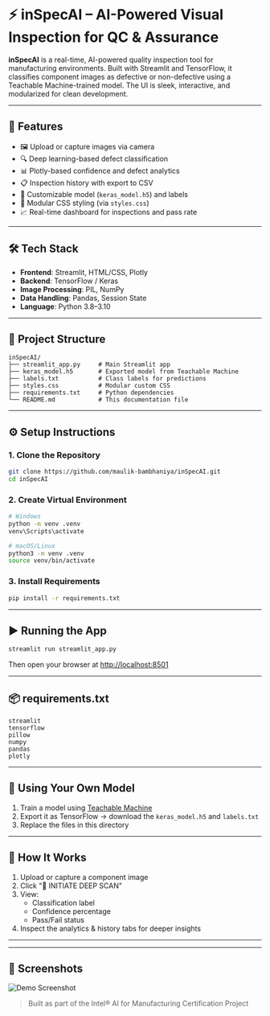 
# ⚡ inSpecAI – AI-Powered Visual Inspection for QC & Assurance

**inSpecAI** is a real-time, AI-powered quality inspection tool for manufacturing environments. Built with Streamlit and TensorFlow, it classifies component images as defective or non-defective using a Teachable Machine-trained model. The UI is sleek, interactive, and modularized for clean development.

---

## 🚀 Features

- 🖼️ Upload or capture images via camera
- 🔍 Deep learning-based defect classification
- 📊 Plotly-based confidence and defect analytics
- 📋 Inspection history with export to CSV
- 🧠 Customizable model (`keras_model.h5`) and labels
- 🎨 Modular CSS styling (via `styles.css`)
- 📈 Real-time dashboard for inspections and pass rate

---

## 🛠 Tech Stack

- **Frontend**: Streamlit, HTML/CSS, Plotly
- **Backend**: TensorFlow / Keras
- **Image Processing**: PIL, NumPy
- **Data Handling**: Pandas, Session State
- **Language**: Python 3.8–3.10

---

## 📁 Project Structure

```
inSpecAI/
├── streamlit_app.py     # Main Streamlit app
├── keras_model.h5       # Exported model from Teachable Machine
├── labels.txt           # Class labels for predictions
├── styles.css           # Modular custom CSS
├── requirements.txt     # Python dependencies
└── README.md            # This documentation file
```

---

## ⚙️ Setup Instructions

### 1. Clone the Repository

```bash
git clone https://github.com/maulik-bambhaniya/inSpecAI.git
cd inSpecAI
```

### 2. Create Virtual Environment

```bash
# Windows
python -m venv .venv
venv\Scripts\activate

# macOS/Linux
python3 -m venv .venv
source venv/bin/activate
```

### 3. Install Requirements

```bash
pip install -r requirements.txt
```

---

## ▶️ Running the App

```bash
streamlit run streamlit_app.py
```

Then open your browser at [http://localhost:8501](http://localhost:8501)

---

## 📦 requirements.txt

```
streamlit
tensorflow
pillow
numpy
pandas
plotly
```

---

## 🧠 Using Your Own Model

1. Train a model using [Teachable Machine](https://teachablemachine.withgoogle.com/)
2. Export it as TensorFlow → download the `keras_model.h5` and `labels.txt`
3. Replace the files in this directory

---

## 🧪 How It Works

1. Upload or capture a component image
2. Click "🚀 INITIATE DEEP SCAN"
3. View:
   - Classification label
   - Confidence percentage
   - Pass/Fail status
4. Inspect the analytics & history tabs for deeper insights

---


---

## 📸 Screenshots

![Demo Screenshot](https://github.com/user-attachments/assets/b6c6c24d-9b51-483b-a638-1125232db9dd)



> Built as part of the Intel® AI for Manufacturing Certification Project
